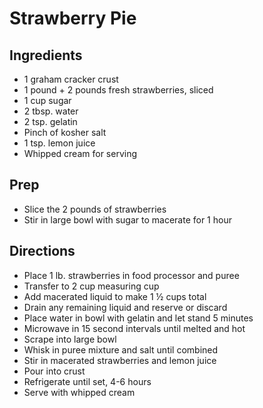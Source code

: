 # Strawberry Pie

## Ingredients

- 1 graham cracker crust
- 1 pound + 2 pounds fresh strawberries, sliced
- 1 cup sugar
- 2 tbsp. water
- 2 tsp. gelatin
- Pinch of kosher salt
- 1 tsp. lemon juice
- Whipped cream for serving

## Prep

- Slice the 2 pounds of strawberries
- Stir in large bowl with sugar to macerate for 1 hour

## Directions

- Place 1 lb. strawberries in food processor and puree
- Transfer to 2 cup measuring cup
- Add macerated liquid to make 1 ½ cups total
- Drain any remaining liquid and reserve or discard
- Place water in bowl with gelatin and let stand 5 minutes
- Microwave in 15 second intervals until melted and hot
- Scrape into large bowl
- Whisk in puree mixture and salt until combined
- Stir in macerated strawberries and lemon juice
- Pour into crust
- Refrigerate until set, 4-6 hours
- Serve with whipped cream
